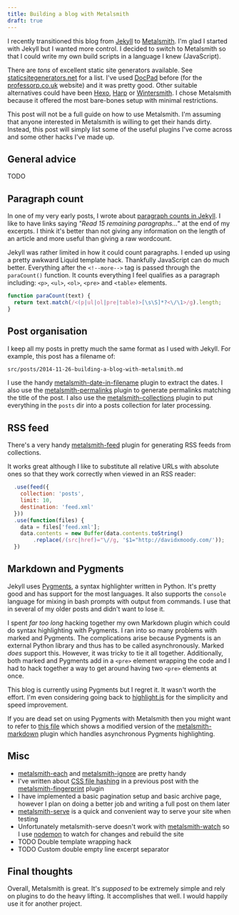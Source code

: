 ```yaml
---
title: Building a blog with Metalsmith
draft: true
---
```


I recently transitioned this blog from [Jekyll](http://jekyllrb.com/) to [Metalsmith](http://www.metalsmith.io/). I'm glad I started with Jekyll but I wanted more control. I decided to switch to Metalsmith so that I could write my own build scripts in a language I knew (JavaScript). 

There are *tons* of excellent static site generators available. See [staticsitegenerators.net](https://staticsitegenerators.net/) for a list. I've used [DocPad](https://docpad.org/) before (for the [professorp.co.uk](http://professorp.co.uk/) website) and it was pretty good. Other suitable alternatives could have been [Hexo](http://hexo.io/), [Harp](http://harpjs.com/) or [Wintersmith](http://wintersmith.io/). I chose Metalsmith because it offered the most bare-bones setup with minimal restrictions. 

This post will not be a full guide on how to use Metalsmith. I'm assuming that anyone interested in Metalsmith is willing to get their hands dirty. Instead, this post will simply list some of the useful plugins I've come across and some other hacks I've made up. 


## General advice

TODO

## Paragraph count

In one of my very early posts, I wrote about [paragraph counts in Jekyll](/paragraph-counts-in-jekyll/). I like to have links saying *"Read 15 remaining paragraphs..."* at the end of my excerpts. I think it's better than not giving any information on the length of an article and more useful than giving a raw wordcount. 

Jekyll was rather limited in how it could count paragraphs. I ended up using a pretty awkward Liquid template hack. Thankfully JavaScript can do much better. Everything after the `<!--more-->` tag is passed through the `paraCount()`  function. It counts everything I feel qualifies as a paragraph including: `<p>`, `<ul>`, `<ol>`, `<pre>` and `<table>` elements.

```js
function paraCount(text) {
  return text.match(/<(p|ul|ol|pre|table)>[\s\S]*?<\/\1>/g).length;
}
```

## Post organisation

I keep all my posts in pretty much the same format as I used with Jekyll. For example, this post has a filename of:

```bash
src/posts/2014-11-26-building-a-blog-with-metalsmith.md
```

I use the handy [metalsmith-date-in-filename](https://github.com/sanx/metalsmith-date-in-filename) plugin to extract the dates. I also use the [metalsmith-permalinks](https://github.com/segmentio/metalsmith-permalinks) plugin to generate permalinks matching the title of the post. I also use the [metalsmith-collections](https://github.com/segmentio/metalsmith-collections) plugin to put everything in the `posts` dir into a posts collection for later processing. 

## RSS feed

There's a very handy [metalsmith-feed](https://github.com/hurrymaplelad/metalsmith-feed) plugin for generating RSS feeds from collections. 

It works great although I like to substitute all relative URLs with absolute ones so that they work correctly when viewed in an RSS reader:

```js
  .use(feed({
    collection: 'posts',
    limit: 10,
    destination: 'feed.xml'
  }))
  .use(function(files) {
    data = files['feed.xml'];
    data.contents = new Buffer(data.contents.toString()
        .replace(/(src|href)="\//g, '$1="http://davidxmoody.com/'));
  })
```

## Markdown and Pygments

Jekyll uses [Pygments](http://pygments.org/), a syntax highlighter written in Python. It's pretty good and has support for the most languages. It also supports the `console` language for mixing in bash prompts with output from commands. I use that in several of my older posts and didn't want to lose it. 

I spent *far too long* hacking together my own Markdown plugin which could do syntax highlighting with Pygments. I ran into so many problems with marked and Pygments. The complications arise because Pygments is an external Python library and thus has to be called asynchronously. Marked *does* support this. However, it was tricky to tie it all together. Additionally, both marked and Pygments add in a `<pre>` element wrapping the code and I had to hack together a way to get around having two `<pre>` elements at once.

This blog is currently using Pygments but I regret it. It wasn't worth the effort. I'm even considering going back to [highlight.js](https://highlightjs.org/) for the simplicity and speed improvement.

If you are dead set on using Pygments with Metalsmith then you might want to refer to [this file](https://github.com/davidxmoody/davidxmoody.github.io/blob/f79f9e9088612d5c0c6840268f1bdfb06accd53b/scripts/markdown.js) which shows a modified version of the [metalsmith-markdown](https://github.com/segmentio/metalsmith-markdown) plugin which handles asynchronous Pygments highlighting. 

## Misc

- [metalsmith-each](https://github.com/wilsaj/metalsmith-each) and [metalsmith-ignore](https://github.com/segmentio/metalsmith-ignore) are pretty handy
- I've written about [CSS file hashing](/cloudflare-and-hashed-css/) in a previous post with the [metalsmith-fingerprint](https://github.com/christophercliff/metalsmith-fingerprint) plugin
- I have implemented a basic pagination setup and basic archive page, however I plan on doing a better job and writing a full post on them later
- [metalsmith-serve](https://github.com/mayo/metalsmith-serve) is a quick and convenient way to serve your site when testing
- Unfortunately metalsmith-serve doesn't work with [metalsmith-watch](https://github.com/FWeinb/metalsmith-watch) so I use [nodemon](https://github.com/remy/nodemon) to watch for changes and rebuild the site
- TODO Double template wrapping hack
- TODO Custom double empty line excerpt separator

## Final thoughts

Overall, Metalsmith is great. It's *supposed* to be extremely simple and rely on plugins to do the heavy lifting. It accomplishes that well. I would happily use it for another project.
